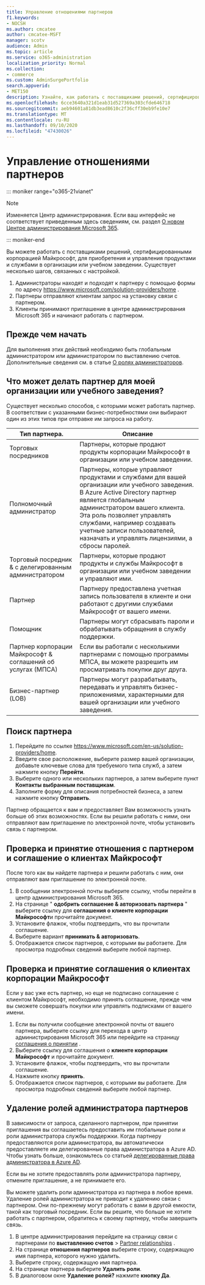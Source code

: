```yaml
---
title: Управление отношениями партнеров
f1.keywords:
- NOCSH
ms.author: cmcatee
author: cmcatee-MSFT
manager: scotv
audience: Admin
ms.topic: article
ms.service: o365-administration
localization_priority: Normal
ms.collection:
- commerce
ms.custom: AdminSurgePortfolio
search.appverid:
- MET150
description: Узнайте, как работать с поставщиками решений, сертифицированными корпорацией Майкрософт (партнерами), для приобретения и управления продуктами и службами в организации или учебном заведении.
ms.openlocfilehash: 6cce3640a321d1eab31d527369a303cfde646718
ms.sourcegitcommit: aeb94601a81db3ead8610c2f36cff30eb9fe10e7
ms.translationtype: MT
ms.contentlocale: ru-RU
ms.lasthandoff: 09/10/2020
ms.locfileid: "47430026"
---
```

# <a name="manage-partner-relationships"></a>Управление отношениями партнеров

::: moniker range="o365-21vianet"

> [!NOTE]
> Изменяется Центр администрирования. Если ваш интерфейс не соответствует приведенным здесь сведениям, см. раздел [О новом Центре администрирования Microsoft 365](https://docs.microsoft.com/microsoft-365/admin/microsoft-365-admin-center-preview?view=o365-21vianet).

::: moniker-end

Вы можете работать с поставщиками решений, сертифицированными корпорацией Майкрософт, для приобретения и управления продуктами и службами в организации или учебном заведении. Существует несколько шагов, связанных с настройкой.

1. Администраторы находят и подходят к партнеру с помощью формы по адресу <a href="https://www.microsoft.com/solution-providers/home" target="_blank">https://www.microsoft.com/solution-providers/home</a> .
2. Партнеры отправляют клиентам запрос на установку связи с партнером.
3. Клиенты принимают приглашение в центре администрирования Microsoft 365 и начинают работать с партнером.

## <a name="before-you-begin"></a>Прежде чем начать

Для выполнения этих действий необходимо быть глобальным администратором или администратором по выставлению счетов. Дополнительные сведения см. в статье [О ролях администраторов](../admin/add-users/about-admin-roles.md).

## <a name="what-can-a-partner-do-for-my-organization-or-school"></a>Что может делать партнер для моей организации или учебного заведения?

Существует несколько способов, с которыми может работать партнер. В соответствии с указанными бизнес-потребностями они выбирают один из этих типов при отправке им запроса на работу.

| Тип партнера. | Описание |
| ------ | ------------------- |
| Торговых посредников | Партнеры, которые продают продукты корпорации Майкрософт в организации или учебном заведении. |
| Полномочный администратор | Партнеры, которые управляют продуктами и службами для вашей организации или учебного заведения. В Azure Active Directory партнер является глобальным администратором вашего клиента. Эта роль позволяет управлять службами, например создавать учетные записи пользователей, назначать и управлять лицензиями, а сбросы паролей. |
| Торговый посредник & с делегированным администратором | Партнеры, которые продают продукты и службы Майкрософт в организации или учебном заведении и управляют ими. |
| Партнер | Партнеру предоставлена учетная запись пользователя в клиенте и они работают с другими службами Майкрософт от вашего имени. |
| Помощник | Партнеры могут сбрасывать пароли и обрабатывать обращения в службу поддержки. |
| Партнер корпорации Майкрософт & соглашений об услугах (МПСА) | Если вы работали с несколькими партнерами с помощью программы МПСА, вы можете разрешить им просматривать покупки друг друга. |
| Бизнес-партнер (LOB) | Партнеры могут разрабатывать, передавать и управлять бизнес-приложениями, характерными для вашей организации или учебного заведения. |

## <a name="find-a-partner"></a>Поиск партнера

1. Перейдите по ссылке <a href="https://www.microsoft.com/en-us/solution-providers/home" target="_blank">https://www.microsoft.com/en-us/solution-providers/home</a>.
2. Введите свое расположение, выберите размер вашей организации, добавьте ключевые слова для требуемого типа служб, а затем нажмите кнопку **Перейти**.
3. Выберите одного или нескольких партнеров, а затем выберите пункт **Контакты выбранным поставщикам**.
4. Заполните форму для описания потребностей бизнеса, а затем нажмите кнопку **Отправить**.

Партнер обращается к вам и предоставляет Вам возможность узнать больше об этих возможностях. Если вы решили работать с ними, они отправляют вам приглашение по электронной почте, чтобы установить связь с партнером.

## <a name="review-and-accept-a-partner-relationship-and-microsoft-customer-agreement"></a>Проверка и принятие отношения с партнером и соглашение о клиентах Майкрософт

После того как вы найдете партнера и решили работать с ним, они отправляют вам приглашение по электронной почте.

1. В сообщении электронной почты выберите ссылку, чтобы перейти в центр администрирования Microsoft 365.
2. На странице " **одобрить соглашение & авторизовать партнера** " выберите ссылку для **соглашения о клиенте корпорации Майкрософт**и прочитайте документ.
3. Установите флажок, чтобы подтвердить, что вы прочитали соглашение.
4. Выберите вариант **принимать & авторизовать**.
5. Отображается список партнеров, с которыми вы работаете. Для просмотра подробных сведений выберите любой партнер.

## <a name="review-and-accept-a-microsoft-customer-agreement"></a>Проверка и принятие соглашения о клиентах корпорации Майкрософт

Если у вас уже есть партнер, но еще не подписано соглашение с клиентом Майкрософт, необходимо принять соглашение, прежде чем вы сможете совершать покупки или управлять подписками от вашего имени.

1. Если вы получили сообщение электронной почты от вашего партнера, выберите ссылку для перехода в центр администрирования Microsoft 365 или перейдите на страницу <a href="https://go.microsoft.com/fwlink/?linkid=2116573" target="_blank">соглашения о принятии</a> .
2. Выберите ссылку для соглашения о **клиенте корпорации Майкрософт** и прочитайте документ.
3. Установите флажок, чтобы подтвердить, что вы прочитали соглашение.
4. Нажмите кнопку **принять**.
5. Отображается список партнеров, с которыми вы работаете. Для просмотра подробных сведений выберите любой партнер.

## <a name="remove-partner-admin-roles"></a>Удаление ролей администратора партнеров

В зависимости от запроса, сделанного партнером, при принятии приглашения вы соглашаетесь предоставить им глобальные роли и роли администратора службы поддержки. Когда партнеру предоставляются роли администратора, вы автоматически предоставляете им делегированные права администратора в Azure AD. Чтобы узнать больше, ознакомьтесь со статьей [делегированные права администратора в Azure AD](https://docs.microsoft.com/partner-center/customers_revoke_admin_privileges#delegated-admin-privileges-in-azure-ad).

Если вы не хотите предоставлять роли администратора партнеру, отмените приглашение, а не принимаете его.

Вы можете удалить роли администратора из партнера в любое время. Удаление ролей администратора не приводит к удалению связи с партнером. Они по-прежнему могут работать с вами в другой емкости, такой как торговый посредник. Если вы решите, что больше не хотите работать с партнером, обратитесь к своему партнеру, чтобы завершить связь.

1. В центре администрирования перейдите на страницу связи с партнерами по **выставлению счетов**  >  <a href="https://go.microsoft.com/fwlink/p/?linkid=2074649" target="_blank">Partner relationships</a> .
2. На странице **отношения партнеров** выберите строку, содержащую имя партнера, которого нужно удалить.
3. Выберите строку, содержащую имя партнера.
4. На странице партнера выберите **Удалить роли**.
5. В диалоговом окне **Удаление ролей?** нажмите **кнопку Да**.
